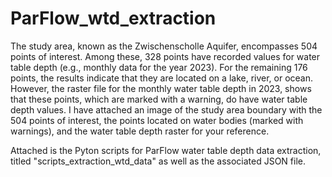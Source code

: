 # ParFlow_wtd_extraction
The study area, known as the Zwischenscholle Aquifer, encompasses 504 points of interest. Among these, 328 points have recorded values for water table depth (e.g., monthly data for the year 2023). For the remaining 176 points, the results indicate that they are located on a lake, river, or ocean. However, the raster file for the monthly water table depth in 2023, shows that these points, which are marked with a warning, do have water table depth values. I have attached an image of the study area boundary with the 504 points of interest, the points located on water bodies (marked with warnings), and the water table depth raster for your reference.

Attached is the Pyton scripts for ParFlow water table depth data extraction, titled "scripts_extraction_wtd_data" as well as the associated JSON file. 

